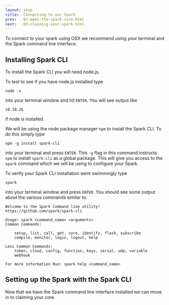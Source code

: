 ```yaml
---
layout: step
title:  Connecting to our Spark
prev:   01-meet-the-spark-core.html
next:   03-claiming-your-spark.html
---
```


To connect to your spark using OSX we recommend using your terminal and the
Spark command line interface.

## Installing Spark CLI

To install the Spark CLI you will need node.js.

To test to see if you have node.js installed type

    node -v

into your terminal window and hit `ENTER`.  You will see output like

    v0.10.26

if node is installed.

We will be using the node package manager `npm` to install the Spark CLI.  To do
this simply type

    npm -g install spark-cli

into your terminal and press `ENTER`.  This `-g` flag in this command instructs
`npm` to install `spark-cli` as a global package.  This will give you access to the
`spark` command which we will be using to configure your Spark.

To verify your Spark CLI installation went swimmingly type

    spark

into your terminal window and press `ENTER`.  You should see some output about
the various commands similar to:

    Welcome to the Spark Command line utility!
    https://github.com/spark/spark-cli

    Usage: spark <command_name> <arguments>
    Common Commands:

        setup, list, call, get, core, identify, flash, subscribe
        compile, monitor, login, logout, help

    Less Common Commands:
        token, cloud, config, function, keys, serial, udp, variable
        webhook

    For more information Run: spark help <command_name>

## Setting up the Spark with the Spark CLI

Now that we have the Spark command line interface installed we can move in to
claiming your core.
